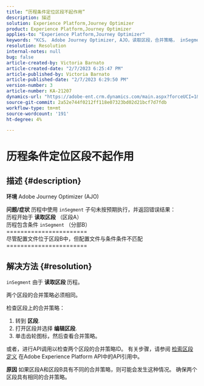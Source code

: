 ```yaml
---
title: “历程条件定位区段不起作用”
description: 描述
solution: Experience Platform,Journey Optimizer
product: Experience Platform,Journey Optimizer
applies-to: "Experience Platform,Journey Optimizer"
keywords: "KCS， Adobe Journey Optimizer, AJO，读取区段，合并策略， inSegment子句"
resolution: Resolution
internal-notes: null
bug: false
article-created-by: Victoria Barnato
article-created-date: "2/7/2023 6:25:47 PM"
article-published-by: Victoria Barnato
article-published-date: "2/7/2023 6:29:50 PM"
version-number: 3
article-number: KA-21207
dynamics-url: "https://adobe-ent.crm.dynamics.com/main.aspx?forceUCI=1&pagetype=entityrecord&etn=knowledgearticle&id=b8c3cbd1-14a7-ed11-aad1-6045bd0065f9"
source-git-commit: 2a52e744f0212ff118e07323bd02d21bcf7d7fdb
workflow-type: tm+mt
source-wordcount: '191'
ht-degree: 4%

---
```


# 历程条件定位区段不起作用

## 描述 {#description}

<b>环境</b>
Adobe Journey Optimizer (AJO)


<b>问题/症状</b>
历程中使用 `inSegment` 子句未按预期执行，并返回错误结果：
<br>历程开始于 <b>读取区段</b> （区段A）
<br>历程包含条件 `inSegment` （分部B）
<br>=======================
<br>尽管配置文件位于区段B中，但配置文件与条件条件不匹配
<br>=======================

## 解决方法 {#resolution}


`inSegment` 由于 <b>读取区段 </b>历程。

两个区段的合并策略必须相同。

检查区段上的合并策略：

1. 转到 <b>区段</b>.
2. 打开区段并选择 <b>编辑区段</b>.
3. 单击齿轮图标，然后查看合并策略。


或者，进行API调用以检查两个区段的合并策略ID。 有关步骤，请参阅 [检索区段定义](https://developer.adobe.com/experience-platform-apis/references/segmentation/#tag/Segment-definitions/operation/retrieveSegmentDefinitionById) 在Adobe Experience Platform API中的API引用中。


<b>原因</b>
如果区段A和区段B具有不同的合并策略，则可能会发生这种情况。 确保两个区段具有相同的合并策略。
